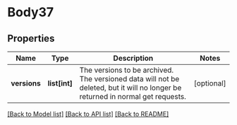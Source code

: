 # Body37

## Properties
Name | Type | Description | Notes
------------ | ------------- | ------------- | -------------
**versions** | **list[int]** | The versions to be archived. The versioned data will not be deleted, but it will no longer be returned in normal get requests. | [optional] 

[[Back to Model list]](../README.md#documentation-for-models) [[Back to API list]](../README.md#documentation-for-api-endpoints) [[Back to README]](../README.md)

